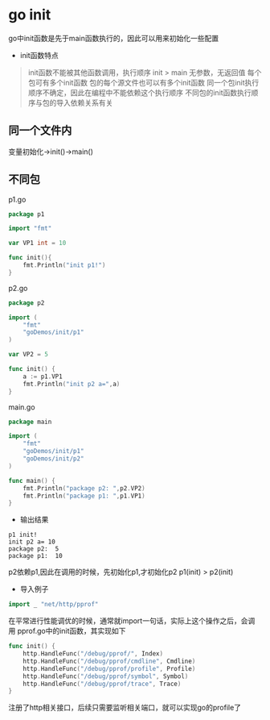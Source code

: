 
# go init
go中init函数是先于main函数执行的，因此可以用来初始化一些配置
- init函数特点
> init函数不能被其他函数调用，执行顺序 init > main
> 无参数，无返回值
> 每个包可有多个init函数
> 包的每个源文件也可以有多个init函数
> 同一个包init执行顺序不确定，因此在编程中不能依赖这个执行顺序
> 不同包的init函数执行顺序与包的导入依赖关系有关

## 同一个文件内
变量初始化->init()->main()


## 不同包
p1.go
```go
package p1

import "fmt"

var VP1 int = 10

func init(){
	fmt.Println("init p1!")
}

```

p2.go
```go
package p2

import (
	"fmt"
	"goDemos/init/p1"
)

var VP2 = 5

func init() {
	a := p1.VP1
	fmt.Println("init p2 a=",a)
}
```

main.go
```go
package main

import (
	"fmt"
	"goDemos/init/p1"
	"goDemos/init/p2"
)

func main() {
	fmt.Println("package p2: ",p2.VP2)
	fmt.Println("package p1: ",p1.VP1)
}

```

- 输出结果
```log
p1 init!
init p2 a= 10
package p2:  5
package p1:  10
```

p2依赖p1,因此在调用的时候，先初始化p1,才初始化p2
p1(init) > p2(init)


- 导入例子
```go
import _ "net/http/pprof"
```
在平常进行性能调优的时候，通常就import一句话，实际上这个操作之后，会调用
pprof.go中的init函数，其实现如下
```go
func init() {
	http.HandleFunc("/debug/pprof/", Index)
	http.HandleFunc("/debug/pprof/cmdline", Cmdline)
	http.HandleFunc("/debug/pprof/profile", Profile)
	http.HandleFunc("/debug/pprof/symbol", Symbol)
	http.HandleFunc("/debug/pprof/trace", Trace)
}
```
注册了http相关接口，后续只需要监听相关端口，就可以实现go的profile了



